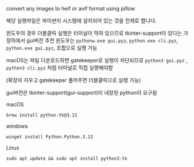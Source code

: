 convert any images to heif or avif format using pillow 


해당 실행파일은 파이썬이 시스템에 설치되어 있는 것을 전제로 합니다.

윈도우의 경우 더블클릭 실행은 터미널이 막혀 있으므로 tkinter-support이 있다는 가정하에서 gui버전 추천
윈도우는 `pythonw.exe gui.pyz`,  `python.exe cli.pyz`, `python.exe gui.pyz`,  조합으로 실행 가능


macOS는 파일 다운로드하면 gatekeeper로 실행이 차단되므로 `python3 gui.pyz` , `python3 cli.pyz` 처럼 터미널로 직접 실행해야함

(확장자 지우고 gatekeeper 풀어주면 더블클릭으로 실행 가능)

 gui버전은 tkinter-support(gui-support)이 내장된 python이 요구됨

 macOS 

 `brew install python-tk@3.12`

 windows

 `winget install Python.Python.3.13`

 Linux 

 `sudo apt update && sudo apt install python3-tk`
